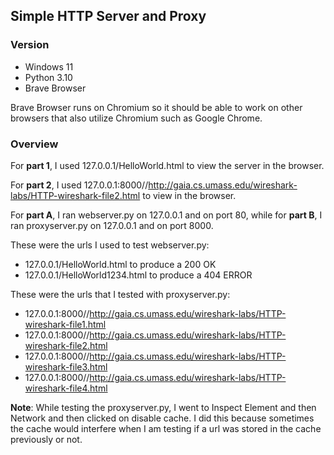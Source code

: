 ## Simple HTTP Server and Proxy

### Version
- Windows 11
- Python 3.10
- Brave Browser 

Brave Browser runs on Chromium so it should be able to work on other browsers that also utilize Chromium such as Google Chrome. 

### Overview
For **part 1**, I used 127.0.0.1/HelloWorld.html to view the server in the browser.

For **part 2**, I used 127.0.0.1:8000//http://gaia.cs.umass.edu/wireshark-labs/HTTP-wireshark-file2.html to view in the browser.

For **part A**, I ran webserver.py on 127.0.0.1 and on port 80, while for **part B**, I ran proxyserver.py on 127.0.0.1 and on port 8000. 

These were the urls I used to test webserver.py:
- 127.0.0.1/HelloWorld.html to produce a 200 OK 
- 127.0.0.1/HelloWorld1234.html to produce a 404 ERROR

These were the urls that I tested with proxyserver.py:
- 127.0.0.1:8000//http://gaia.cs.umass.edu/wireshark-labs/HTTP-wireshark-file1.html
- 127.0.0.1:8000//http://gaia.cs.umass.edu/wireshark-labs/HTTP-wireshark-file2.html
- 127.0.0.1:8000//http://gaia.cs.umass.edu/wireshark-labs/HTTP-wireshark-file3.html
- 127.0.0.1:8000//http://gaia.cs.umass.edu/wireshark-labs/HTTP-wireshark-file4.html

**Note**: While testing the proxyserver.py, I went to Inspect Element and then Network and then clicked on disable cache. I did this because sometimes the cache would interfere when I am testing if a url was stored in the cache previously or not. 
